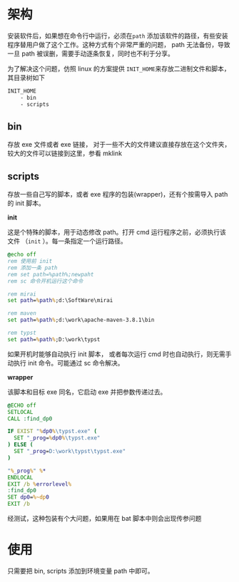 # 架构

安装软件后，如果想在命令行中运行，必须在`path` 添加该软件的路径，有些安装程序替用户做了这个工作。这种方式有个非常严重的问题， path 无法备份，导致一旦 path 被误删，需要手动逐条恢复，同时也不利于分享。

为了解决这个问题，仿照 linux 的方案提供 `INIT_HOME`来存放二进制文件和脚本，其目录树如下

```txt
INIT_HOME
	- bin
	- scripts
```



## bin

存放 exe 文件或者 exe 链接， 对于一些不大的文件建议直接存放在这个文件夹，较大的文件可以链接到这里，参看 mklink

## scripts

存放一些自己写的脚本，或者 exe 程序的包装(wrapper)，还有个按需导入 path 的 init 脚本。

**init** 

这是个特殊的脚本，用于动态修改 path。打开 cmd 运行程序之前，必须执行该文件 （`init` ）。每一条指定一个运行路径。

```cmd
@echo off
rem 使用前 init
rem 添加一条 path 
rem set path=%path%;newpaht
rem sc 命令开机运行这个命令

rem mirai
set path=%path%;d:\SoftWare\mirai

rem maven
set path=%path%;d:\work\apache-maven-3.8.1\bin

rem typst
set path=%path%;D:\work\typst
```

如果开机时能够自动执行 init 脚本， 或者每次运行 cmd 时也自动执行，则无需手动执行 init 命令。可能通过 sc 命令解决。



**wrapper**

该脚本和目标 exe 同名，它启动 exe 并把参数传递过去。

```cmd
@ECHO off
SETLOCAL
CALL :find_dp0

IF EXIST "%dp0%\typst.exe" (
  SET "_prog=%dp0%\typst.exe"
) ELSE (
  SET "_prog=D:\work\typst\typst.exe"
)

"%_prog%" %*
ENDLOCAL
EXIT /b %errorlevel%
:find_dp0
SET dp0=%~dp0
EXIT /b
```

经测试，这种包装有个大问题，如果用在 bat 脚本中则会出现传参问题



# 使用

只需要把 bin, scripts 添加到环境变量 path 中即可。
